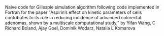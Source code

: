 Naive code for Gillespie simulation algorithm following code implemented in Fortran for the paper "Aspirin’s effect on kinetic parameters of cells contributes to its role in reducing incidence of advanced colorectal adenomas, shown by a multiscale computational study," by
Yifan Wang, C Richard Boland, Ajay Goel, Dominik Wodarz, Natalia L Komarova
